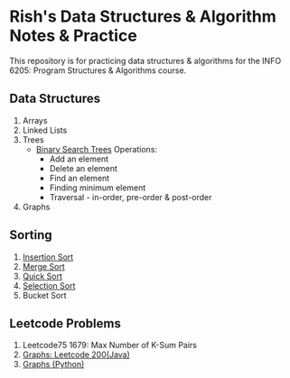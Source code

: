# Rish's Data Structures & Algorithm Notes & Practice

This repository is for practicing data structures & algorithms for the INFO 6205: Program Structures & Algorithms course.

## Data Structures
1. Arrays
2. Linked Lists
3. Trees
   - [Binary Search Trees](./Topic5BST.py) Operations:
     - Add an element
     - Delete an element
     - Find an element
     - Finding minimum element
     - Traversal - in-order, pre-order & post-order
4. Graphs

## Sorting
1. [Insertion Sort](./Topic3InsertionSort.py)
2. [Merge Sort](./Topic3MergeSort.py)
3. [Quick Sort](./Topic3QuickSort.py)
4. [Selection Sort](./Topic3SelectionSort.py)
5. Bucket Sort

## Leetcode Problems
1. Leetcode75 1679: Max Number of K-Sum Pairs
2. [Graphs: Leetcode 200(Java)](./Topic10GraphProblem1.java)
3. [Graphs (Python)](./LeetcodeGraphProblems.py)